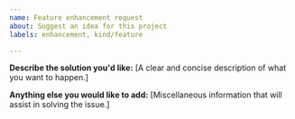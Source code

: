 ```yaml
---
name: Feature enhancement request
about: Suggest an idea for this project
labels: enhancement, kind/feature

---
```



**Describe the solution you'd like:**
[A clear and concise description of what you want to happen.]


**Anything else you would like to add:**
[Miscellaneous information that will assist in solving the issue.]
